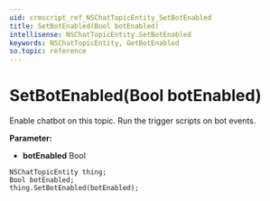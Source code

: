 ```yaml
---
uid: crmscript_ref_NSChatTopicEntity_SetBotEnabled
title: SetBotEnabled(Bool botEnabled)
intellisense: NSChatTopicEntity.SetBotEnabled
keywords: NSChatTopicEntity, GetBotEnabled
so.topic: reference
---
```


# SetBotEnabled(Bool botEnabled)

Enable chatbot on this topic. Run the trigger scripts on bot events.

**Parameter:** 
* **botEnabled** Bool

```crmscript
NSChatTopicEntity thing;
Bool botEnabled;
thing.SetBotEnabled(botEnabled);
```

